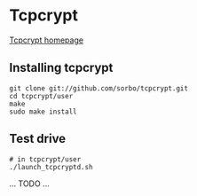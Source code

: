 Tcpcrypt
========

[Tcpcrypt homepage](http://tcpcrypt.org)

Installing tcpcrypt
-------------------

    git clone git://github.com/sorbo/tcpcrypt.git
    cd tcpcrypt/user
    make
    sudo make install

Test drive
----------

    # in tcpcrypt/user
    ./launch_tcpcryptd.sh

... TODO ...